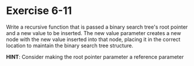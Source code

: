 # Exercise 6-11

Write a recursive function that is passed a binary search tree's root pointer and a new value to be inserted. The new value parameter creates a new node with the new value inserted into that node, placing it in the correct location to maintain the binary search tree structure.

**HINT**: Consider making the root pointer parameter a reference parameter
